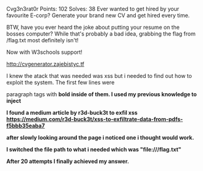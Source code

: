Cvg3n3rat0r
Points: 102
Solves: 38
Ever wanted to get hired by your favourite E-corp? Generate your brand new CV and get hired every time.

BTW, have you ever heard the joke about putting your resume on the bosses computer? While that's probably a bad idea, grabbing the flag from /flag.txt
most definitely isn't!

Now with W3schools support!

http://cvgenerator.zajebistyc.tf

I knew the atack that was needed was xss but i needed to find out how to exploit the system. The first few lines were <p> paragraph tags with <b> bold inside of them. I used my previous knowledge to inject <script> tags. I realized that document.location.href was needed so i added that. I was then given the /tmp directory it was located in.
  
<script>document.write(document.location.href)</script>

  I found a medium article by r3d-buck3t to exfil xss
  https://medium.com/r3d-buck3t/xss-to-exfiltrate-data-from-pdfs-f5bbb35eaba7
  
  after slowly looking around the page i noticed one i thought would work.
  
  <script>x=new XMLHttpRequest;x.onload=function(){document.write(this.responseText)};x.open("GET","file:///home/reader/.ssh/id_rsa");x.send();</script>
  
  I switched the file path to what i needed which was "file:///flag.txt"
  
  After 20 attempts I finally achieved my answer.
